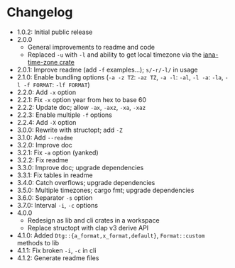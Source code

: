 # Changelog

* 1.0.2: Initial public release
* 2.0.0
    * General improvements to readme and code
    * Replaced `-u` with `-l` and ability to get local timezone via the
      [iana-time-zone crate](https://crates.io/crates/iana-time-zone)
* 2.0.1: Improve readme (add `-f` examples...); `s/-r/-l/` in usage
* 2.1.0: Enable bundling options (`-a -z TZ`: `-az TZ`, `-a -l`: `-al`, `-l -a`: `-la`,
  `-l -f FORMAT`: `-lf FORMAT`)
* 2.2.0: Add `-x` option
* 2.2.1: Fix `-x` option year from hex to base 60
* 2.2.2: Update doc; allow `-ax`, `-axz`, `-xa`, `-xaz`
* 2.2.3: Enable multiple `-f` options
* 2.2.4: Add `-X` option
* 3.0.0: Rewrite with structopt; add `-Z`
* 3.1.0: Add `--readme`
* 3.2.0: Improve doc
* 3.2.1: Fix `-a` option (yanked)
* 3.2.2: Fix readme
* 3.3.0: Improve doc; upgrade dependencies
* 3.3.1: Fix tables in readme
* 3.4.0: Catch overflows; upgrade dependencies
* 3.5.0: Multiple timezones; cargo fmt; upgrade dependencies
* 3.6.0: Separator `-s` option
* 3.7.0: Interval `-i`, `-c` options
* 4.0.0
    * Redesign as lib and cli crates in a workspace
    * Replace structopt with clap v3 derive API
* 4.1.0: Added `Dtg::{a_format,x_format,default}`, `Format::custom` methods to lib
* 4.1.1: Fix broken `-i`, `-c` in cli
* 4.1.2: Generate readme files

